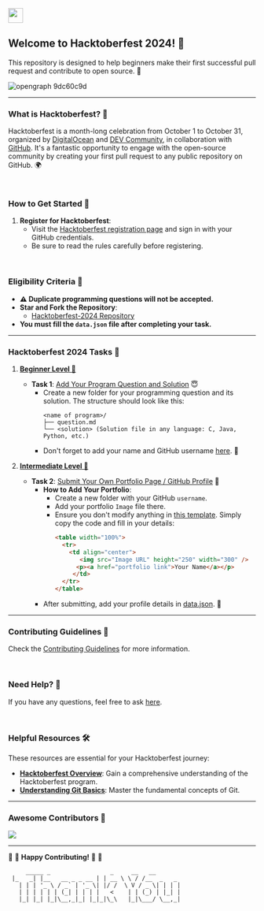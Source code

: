 <a href="https://github.com/Kushal997-das/Hacktoberfest-2024/">
  <img align='center' height="30" src="https://img.shields.io/badge/Hacktoberfest-2024-orange.svg?&style=for-the-badge&logo=KD&logoColor=blue" />
</a> <br>

## Welcome to Hacktoberfest 2024! 🎉

This repository is designed to help beginners make their first successful pull request and contribute to open source. 🌱

![opengraph 9dc60c9d](https://github.com/user-attachments/assets/50bdc4c9-1cd2-45cd-84b5-1ec362f8e903)

---

### What is Hacktoberfest? 🤔

Hacktoberfest is a month-long celebration from October 1 to October 31, organized by [DigitalOcean](https://hacktoberfest.digitalocean.com/) and [DEV Community](https://dev.to/), in collaboration with [GitHub](https://github.com/blog/2433-celebrate-open-source-this-october-with-hacktoberfest). It's a fantastic opportunity to engage with the open-source community by creating your first pull request to any public repository on GitHub. 🌍

<br>

### How to Get Started 🚀

1. **Register for Hacktoberfest**: 
   - Visit the [Hacktoberfest registration page](https://hacktoberfest.digitalocean.com/) and sign in with your GitHub credentials.
   - Be sure to read the rules carefully before registering.

<br>


### Eligibility Criteria 🚫

- **⚠️ Duplicate programming questions will not be accepted.**
- **Star and Fork the Repository**:
  - [Hacktoberfest-2024 Repository](https://github.com/Kushal997-das/Hacktoberfest-2024)
- **You must fill the `data.json` file after completing your task.**



---
### Hacktoberfest 2024 Tasks 🌈

1. **[Beginner Level 📁](https://github.com/Kushal997-das/Hacktoberfest-2024/blob/master/readme.md#task-1-add-your-program-question-and-solution-)**
   - **Task 1**: [Add Your Program Question and Solution](https://github.com/Kushal997-das/Hacktoberfest-2024/tree/master/1.%20Beginner%20level/TASK%20%231) 😇
     - Create a new folder for your programming question and its solution. The structure should look like this:
       ```
       <name of program>/
       ├── question.md
       └── <solution> (Solution file in any language: C, Java, Python, etc.)
       ```
     - Don't forget to add your name and GitHub username [here](https://github.com/Kushal997-das/Hacktoberfest-2024/blob/master/Beginner%20Level%20%F0%9F%93%81/data.json). 📝

2. **[Intermediate Level 📁](https://github.com/Kushal997-das/Hacktoberfest-2024/blob/master/readme.md#task-1-add-your-program-question-and-solution-)**
   - **Task 2**: [Submit Your Own Portfolio Page / GitHub Profile](https://github.com/Kushal997-das/Hacktoberfest-2024/tree/master/1.%20Beginner%20level/TASK%20%232) 📄
     - **How to Add Your Portfolio**:
       - Create a new folder with your GitHub `username`.
       - Add your portfolio `Image` file there.
       - Ensure you don't modify anything in [this template](https://github.com/Kushal997-das/Hacktoberfest-2024/tree/master/Intermediate%20Level%20%F0%9F%93%81#readme). Simply copy the code and fill in your details:
         ```html
         <table width="100%">
           <tr>
             <td align="center">
                <img src="Image URL" height="250" width="300" />
               <p><a href="portfolio link">Your Name</a></p>
              </td>
           </tr>
         </table>
         ```
     - After submitting, add your profile details in [data.json](https://github.com/Kushal997-das/Hacktoberfest-2024/blob/master/Intermediate%20Level%20%F0%9F%93%81/data.json). 📅

---

### Contributing Guidelines 🤝

Check the [Contributing Guidelines](https://github.com/Kushal997-das/Hacktoberfest-2024/blob/master/CONTRIBUTING.md) for more information.

<br>


### Need Help? 🤔

If you have any questions, feel free to ask [here](https://github.com/Kushal997-das/Hacktoberfest-2024/discussions/categories/q-a).

<br>


### Helpful Resources 🛠️

These resources are essential for your Hacktoberfest journey:

- **[Hacktoberfest Overview](https://hacktoberfest.digitalocean.com/overview)**: Gain a comprehensive understanding of the Hacktoberfest program.
- **[Understanding Git Basics](https://www.atlassian.com/git/tutorials/learn-git)**: Master the fundamental concepts of Git.

---

### Awesome Contributors 🌟

<a href="https://github.com/Kushal997-das/Hacktoberfest-2024/graphs/contributors">
  <img src="https://contrib.rocks/image?repo=Kushal997-das/Hacktoberfest-2024" />
</a>

---

:tada: :confetti_ball: **Happy Contributing!** :confetti_ball: :tada:

```
     _____ _                 _     __   __          
 |_   _| |__   __ _ _ __ | | __ \ \ / /__  _   _ 
   | | | '_ \ / _` | '_ \| |/ /  \ V / _ \| | | |
   | | | | | | (_| | | | |   <    | | (_) | |_| |
   |_| |_| |_|\__,_|_| |_|_|\_\   |_|\___/ \__,_|
```
